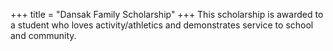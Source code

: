 +++
title = "Dansak Family Scholarship"
+++
This scholarship is awarded to a student who loves activity/athletics and demonstrates service to school and community.
